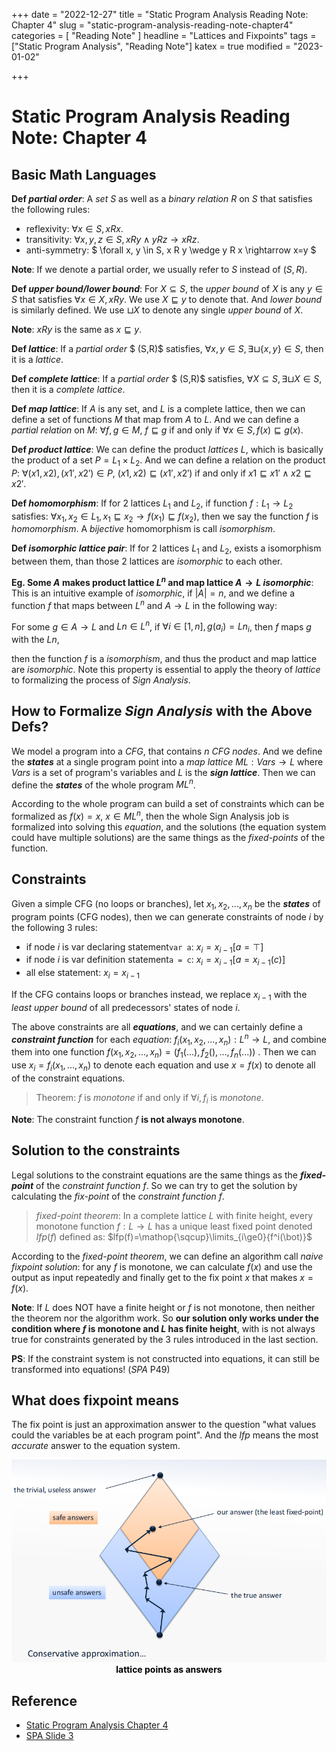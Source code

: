 +++
date = "2022-12-27"
title = "Static Program Analysis Reading Note: Chapter 4"
slug = "static-program-analysis-reading-note-chapter4"
categories = [ "Reading Note" ]
headline = "Lattices and Fixpoints"
tags = ["Static Program Analysis", "Reading Note"]
katex = true
modified = "2023-01-02"

+++

# Static Program Analysis Reading Note: Chapter 4

## Basic Math Languages

**Def *partial order***: A *set* $S$ as well as a *binary relation* $R$ on $S$ that satisfies the following rules:

- reflexivity: $\forall x \in S, x R x$.
- transitivity: $\forall x,y,z \in S, x R y \wedge y R z \rightarrow x R z$.
- anti-symmetry: $ \forall x, y \in S, x R y \wedge y R x \rightarrow x=y $

**Note**: If we denote a partial order, we usually refer to $S$ instead of $(S,R)$.



**Def *upper bound/lower bound***: For $X\subseteq S$, the *upper bound* of $X$ is any $y \in S$ that satisfies $\forall x \in X, x R y$. We use $X \sqsubseteq y$ to denote that. And *lower bound* is similarly defined. We use $\sqcup X$ to denote any single *upper bound* of $X$.

**Note**: $xRy$ is the same as $x\sqsubseteq y$.



**Def *lattice***:  If a *partial order* $ (S,R)$ satisfies, $\forall x, y \in S, \exists \sqcup\{x,y\} \in S$, then it is a *lattice*.



**Def *complete lattice***: If a *partial order* $ (S,R)$ satisfies, $\forall X \subseteq S, \exists \sqcup X \in S$, then it is a *complete lattice*.



**Def *map lattice***: If $A$ is any set, and $L$ is a complete lattice, then we can define a set of functions $M$ that map from $A$ to $L$. And we can define a *partial relation* on $M$: $\forall f,g \in M$, $f \sqsubseteq g$ if and only if $\forall x \in S, f(x) \sqsubseteq g(x)$.



**Def *product lattice***: We can define the product *lattices* $L$, which is basically the product of a set $P=L_1 \times L_2$. And we can define a relation on the product $P$: $\forall (x1, x2), (x1',x2') \in P$,  $(x1, x2) \sqsubseteq (x1', x2')$ if and only if $x1 \sqsubseteq x1' \wedge x2 \sqsubseteq x2'$.



**Def *homomorphism***: If for 2 lattices $L_1$ and $L_2$, if function $f:L_1 \rightarrow L_2$ satisfies: $\forall x_1, x_2 \in L_1, x_1 \sqsubseteq x_2 \rightarrow f(x_1) \sqsubseteq f(x_2)$, then we say the function $f$ is *homomorphism*. A *bijective* homomorphism is call *isomorphism*.



**Def *isomorphic lattice pair***: If for 2 lattices $L_1$ and $L_2$, exists a isomorphism between them, than those 2 lattices are *isomorphic* to each other.



**Eg. Some $A$ makes product lattice $L^n$ and map lattice $A\rightarrow L$ *isomorphic***: This is an intuitive example of *isomorphic*, if $|A|=n$, and we define a function $f$ that maps between $L^n$ and $A\rightarrow L$ in the following way:

For some $g \in A\rightarrow L$ and $Ln \in L^n$, if $\forall i \in [1, n], g(a_i)=Ln_i$, then $f$ maps $g$ with the $Ln$, 

then the function $f$ is a *isomorphism*, and thus the product and map lattice are *isomorphic*. Note this property is essential to apply the theory of *lattice* to formalizing the process of *Sign Analysis*.

  

## How to Formalize *Sign Analysis* with the Above Defs?

We model a program into a *CFG*, that contains $n$ *CFG nodes*. And we define the ***states*** at a single program point into a *map lattice* $ML:Vars\rightarrow L$ where $Vars$ is a set of program's variables and $L$ is the ***sign lattice***. Then we can define the ***states*** of the whole program $ML^n$.

According to the whole program can build a set of constraints which can be formalized as $f(x) = x$, $x \in ML^n$, then the whole Sign Analysis job is formalized into solving this *equation*, and the solutions (the equation system could have multiple solutions) are the same things as the *fixed-points* of the function.

## Constraints

Given a simple CFG (no loops or branches), let $x_1, x_2, ..., x_n$ be the ***states*** of program points (CFG nodes), then we can generate constraints of node $i$ by the following 3 rules:

- if node $i$ is var declaring statement`var a`: $x_i = x_{i-1}[a = \top]$
- if node $i$ is var definition statement`a = c`: $x_i = x_{i-1}[a=x_{i-1}(c)]$
- all else statement: $x_i = x_{i-1}$

If the CFG contains loops or branches instead, we replace $x_{i-1}$ with the *least upper bound* of all predecessors' states of node $i$.

The above constraints are all ***equations***, and we can certainly define a ***constraint function*** for each *equation*: $f_i(x_1, x_2, ..., x_n): L^n \rightarrow L$, and combine them into one function $f(x_1, x_2, ..., x_n) = (f_1(...), f_2(), ..., f_n(...))$ . Then we can use $x_i = f_i(x_1, ..., x_n)$ to denote each equation and use $x = f(x)$ to denote all of the constraint equations.

> Theorem: $f$ is *monotone* if and only if $\forall i, f_i$ is *monotone*.

**Note**: The constraint function $f$ **is not always monotone**.

## Solution to the constraints

Legal solutions to the constraint equations are the same things as the ***fixed-point*** of the *constraint function* $f$. So we can try to get the solution by calculating the *fix-point* of the *constraint function* $f$. 



> *fixed-point theorem*: In a complete lattice $L$ with finite height, every monotone function $f:L\rightarrow L$ has a unique least fixed point denoted $lfp(f)$ defined as: $lfp(f)=\mathop{\sqcup}\limits_{i\ge0}{f^i(\bot)}$



According to the *fixed-point theorem*, we can define an algorithm call *naive fixpoint solution*: for any $f$ is monotone, we can calculate $f(x)$ and use the output as input repeatedly and finally get to the fix point $x$ that makes $x = f(x)$.



**Note**: If $L$ does NOT have a finite height or $f$ is not monotone, then neither the theorem nor the algorithm work. So **our solution only works under the condition where $f$ is monotone and $L$ has finite height**, with is not always true for constraints generated by the 3 rules introduced in the last section.



**PS**: If the constraint system is not constructed into equations, it can still be transformed into equations! (*SPA* P49)

## What does fixpoint means

The fix point is just an approximation answer to the question "what values could the variables be at each program point". And the  $lfp$ means the most *accurate* answer to the equation system. 

<center>
<img width="700" src="https://github.com/JoelYYoung/JoelYYoung.github.io/raw/master/static/img/lattice-points-as-answers.png">
<div style="color:black;"> <b> lattice points as answers </b>  </div>
</center>

## Reference

- [Static Program Analysis Chapter 4](https://cs.au.dk/~amoeller/spa/)
- [SPA Slide 3](https://cs.au.dk/~amoeller/spa/3-lattices-and-fixpoints.pdf)

